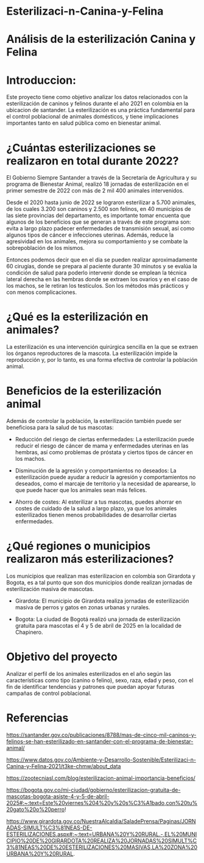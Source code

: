 # Esterilizaci-n-Canina-y-Felina

# Análisis de la esterilización Canina y Felina

# Introduccion:

Este proyecto tiene como objetivo analizar los datos relacionados con la esterilización de caninos y felinos durante el año 2021 en colombia en la ubicacion de santander. La esterilización es una práctica fundamental para el control poblacional de animales domésticos, y tiene implicaciones importantes tanto en salud pública como en bienestar animal.

# ¿Cuántas esterilizaciones se realizaron en total durante 2022?

El Gobierno Siempre Santander a través de la Secretaría de Agricultura y su programa de Bienestar Animal, realizó 18 jornadas de esterilización en el primer semestre de 2022 con más de 2 mil 400 animales intervenidos.

Desde el 2020 hasta junio de 2022 se lograron esterilizar a 5.700 animales, de los cuales 3.200 son caninos y 2.500 son felinos, en 40 municipios de las siete provincias del departamento, es importante tomar encuenta que algunos de los beneficios que se generan a través de este programa son: evita a largo plazo padecer enfermedades de transmisión sexual, así como algunos tipos de cáncer e infecciones uterinas. Además, reduce la agresividad en los animales, mejora su comportamiento y se combate la sobrepoblación de los mismos.

Entonces podemos decir que en el dia se pueden realizar aproximadamente 60 cirugías, donde se prepara al paciente durante 30 minutos y se evalúa la condición de salud para poderlo intervenir donde se emplean la técnica lateral derecha en las hembras donde se extraen los ovarios y en el caso de los machos, se le retiran los testículos. Son los métodos más prácticos y con menos complicaciones.

# ¿Qué es la esterilización en animales?

La esterilización es una intervención quirúrgica sencilla en la que se extraen los órganos reproductores de la mascota. La esterilización impide la reproducción y, por lo tanto, es una forma efectiva de controlar la población animal.

# Beneficios de la esterilización animal

Además de controlar la población, la esterilización también puede ser beneficiosa para la salud de tus mascotas:

* Reducción del riesgo de ciertas enfermedades: La esterilización puede reducir el riesgo de cáncer de mama y enfermedades uterinas en las hembras, así como problemas de próstata y ciertos tipos de cáncer en los machos.

* Disminución de la agresión y comportamientos no deseados: La esterilización puede ayudar a reducir la agresión y comportamientos no deseados, como el marcaje de territorio y la necesidad de aparearse, lo que puede hacer que los animales sean más felices.

* Ahorro de costes: Al esterilizar a tus mascotas, puedes ahorrar en costes de cuidado de la salud a largo plazo, ya que los animales esterilizados tienen menos probabilidades de desarrollar ciertas enfermedades.

# ¿Qué regiones o municipios realizaron más esterilizaciones?

Los municipios que realizan mas esterilizacion en colombia son Girardota y Bogota, es a tal punto que son dos municipios donde realizan jornadas de esterilización masiva de mascotas.

* Girardota: El municipio de Girardota realiza jornadas de esterilización masiva de perros y gatos en zonas urbanas y rurales.

* Bogota: La ciudad de Bogotá realizó una jornada de esterilización gratuita para mascotas el 4 y 5 de abril de 2025 en la localidad de Chapinero.

# Objetivo del proyecto

Analizar el perfil de los animales esterilizados en el año según las características como tipo (canino o felino), sexo, raza, edad y peso, con el fin de identificar tendencias y patrones que puedan apoyar futuras campañas de control poblacional.

# Referencias

https://santander.gov.co/publicaciones/8788/mas-de-cinco-mil-caninos-y-felinos-se-han-esterilizado-en-santander-con-el-programa-de-bienestar-animal/

https://www.datos.gov.co/Ambiente-y-Desarrollo-Sostenible/Esterilizaci-n-Canina-y-Felina-2021/t3ke-chmw/about_data

https://zootecniasl.com/blog/esterilizacion-animal-importancia-beneficios/

https://bogota.gov.co/mi-ciudad/gobierno/esterilizacion-gratuita-de-mascotas-bogota-asiste-4-y-5-de-abril-2025#:~:text=Este%20viernes%204%20y%20s%C3%A1bado,con%20tu%20gato%20o%20perro!

https://www.girardota.gov.co/NuestraAlcaldia/SaladePrensa/Paginas/JORNADAS-SIMULT%C3%81NEAS-DE-ESTERILIZACIONES.aspx#:~:text=URBANA%20Y%20RURAL.-,EL%20MUNICIPIO%20DE%20GIRARDOTA%20REALIZA%20JORNADAS%20SIMULT%C3%81NEAS%20DE%20ESTERILIZACIONES%20MASIVAS,LA%20ZONA%20URBANA%20Y%20RURAL.



